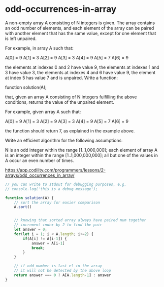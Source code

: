 # odd-occurrences-in-array

A non-empty array A consisting of N integers is given. The array contains an odd number of elements, and each element of the array can be paired with another element that has the same value, except for one element that is left unpaired.

For example, in array A such that:

  A[0] = 9  A[1] = 3  A[2] = 9
  A[3] = 3  A[4] = 9  A[5] = 7
  A[6] = 9
  
the elements at indexes 0 and 2 have value 9,
the elements at indexes 1 and 3 have value 3,
the elements at indexes 4 and 6 have value 9,
the element at index 5 has value 7 and is unpaired.
Write a function:

function solution(A);

that, given an array A consisting of N integers fulfilling the above conditions, returns the value of the unpaired element.

For example, given array A such that:

  A[0] = 9  A[1] = 3  A[2] = 9
  A[3] = 3  A[4] = 9  A[5] = 7
  A[6] = 9
  
the function should return 7, as explained in the example above.

Write an efficient algorithm for the following assumptions:

N is an odd integer within the range [1..1,000,000];
each element of array A is an integer within the range [1..1,000,000,000];
all but one of the values in A occur an even number of times.

https://app.codility.com/programmers/lessons/2-arrays/odd_occurrences_in_array/

``` js
// you can write to stdout for debugging purposes, e.g.
// console.log('this is a debug message');

function solution(A) {
    // sort the array for easier comparison
    A.sort()


    // knowing that sorted array always have paired num together
    // increment index by 2 to find the pair
    let answer = 0;
    for(let i = 1; i < A.length; i+=2) {
        if(A[i] != A[i-1]) {
            answer = A[i-1]
            break;
        }
    }

    // if odd number is last el in the array
    // it will not be detected by the above loop
    return answer === 0 ? A[A.length-1] : answer
}


```
